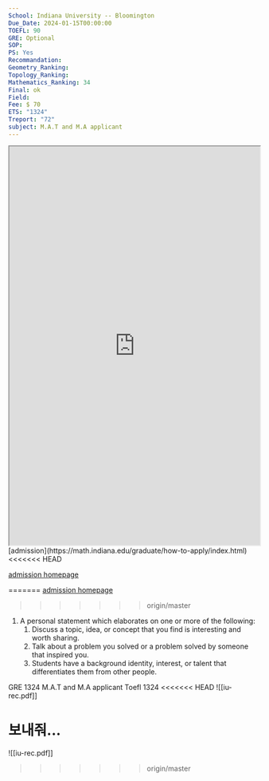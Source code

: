 ```yaml
---
School: Indiana University -- Bloomington
Due_Date: 2024-01-15T00:00:00
TOEFL: 90
GRE: Optional
SOP: 
PS: Yes
Recommandation: 
Geometry_Ranking: 
Topology_Ranking: 
Mathematics_Ranking: 34
Final: ok
Field: 
Fee: $ 70
ETS: "1324"
Treport: "72"
subject: M.A.T and M.A applicant
---
```

<iframe
height=800,
width=100%,
src="https://math.indiana.edu/graduate/how-to-apply/index.html"></iframe>
[admission](https://math.indiana.edu/graduate/how-to-apply/index.html)
<<<<<<< HEAD

[admission homepage](https://iugraduate2024.liaisoncas.com/applicant-ux/#/login)


=======
[admission homepage](https://iugraduate2024.liaisoncas.com/applicant-ux/#/login)

>>>>>>> origin/master
1. A personal statement which elaborates on one or more of the following:
    1. Discuss a topic, idea, or concept that you find is interesting and worth sharing.
    2. Talk about a problem you solved or a problem solved by someone that inspired you.
    3. Students have a background identity, interest, or talent that differentiates them from other people.

GRE 1324 M.A.T and M.A applicant
Toefl 1324
<<<<<<< HEAD
![[iu-rec.pdf]]

보내줘...
=======
![[iu-rec.pdf]]
>>>>>>> origin/master
